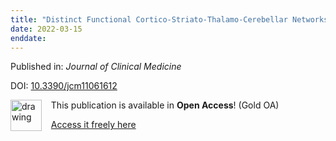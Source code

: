 ```yaml
---
title: "Distinct Functional Cortico-Striato-Thalamo-Cerebellar Networks in Genetic Generalized and Focal Epilepsies with Generalized Tonic-Clonic Seizures"
date: 2022-03-15
enddate:
---
```


Published in: *Journal of Clinical Medicine*

DOI: [10.3390/jcm11061612](https://doi.org/10.3390/jcm11061612)

<img src="https://upload.wikimedia.org/wikipedia/commons/thumb/7/77/Open_Access_logo_PLoS_transparent.svg/800px-Open_Access_logo_PLoS_transparent.svg.png" alt="drawing" width="50" align="left"/> &nbsp;&nbsp;&nbsp;This publication is available in **Open Access**! (Gold OA)

&nbsp;&nbsp;&nbsp;<a href="https://www.mdpi.com/2077-0383/11/6/1612/pdf?version=1647312958">Access it freely here</a>

